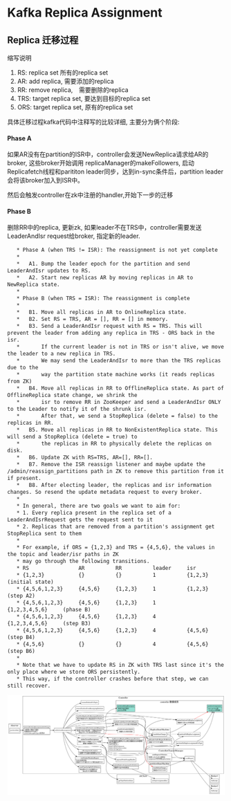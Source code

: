 # Kafka Replica Assignment

## Replica 迁移过程

缩写说明
1. RS: replica set 所有的replica set
2. AR: add replica, 需要添加的replica
3. RR: remove replica,　需要删除的replica
4. TRS: target replica set, 要达到目标的replica set
4. ORS: target replica set, 原有的replica set

具体迁移过程kafka代码中注释写的比较详细, 主要分为俩个阶段:

#### Phase A
如果AR没有在partition的ISR中，controller会发送NewReplica请求给AR的broker, 这些broker开始调用
replicaManager的makeFollowers, 启动Replicafetch线程和parititon leader同步，达到in-sync条件后，partition leader会将该broker加入到ISR中。

然后会触发controller在zk中注册的handler,开始下一步的迁移

#### Phase B

删除RR中的replica, 更新zk, 如果leader不在TRS中，controller需要发送LeaderAndIsr request给broker, 指定新的leader.

```
   * Phase A (when TRS != ISR): The reassignment is not yet complete
   *
   *   A1. Bump the leader epoch for the partition and send LeaderAndIsr updates to RS.
   *   A2. Start new replicas AR by moving replicas in AR to NewReplica state.
   *
   * Phase B (when TRS = ISR): The reassignment is complete
   *
   *   B1. Move all replicas in AR to OnlineReplica state.
   *   B2. Set RS = TRS, AR = [], RR = [] in memory.
   *   B3. Send a LeaderAndIsr request with RS = TRS. This will prevent the leader from adding any replica in TRS - ORS back in the isr.
   *       If the current leader is not in TRS or isn't alive, we move the leader to a new replica in TRS.
   *       We may send the LeaderAndIsr to more than the TRS replicas due to the
   *       way the partition state machine works (it reads replicas from ZK)
   *   B4. Move all replicas in RR to OfflineReplica state. As part of OfflineReplica state change, we shrink the
   *       isr to remove RR in ZooKeeper and send a LeaderAndIsr ONLY to the Leader to notify it of the shrunk isr.
   *       After that, we send a StopReplica (delete = false) to the replicas in RR.
   *   B5. Move all replicas in RR to NonExistentReplica state. This will send a StopReplica (delete = true) to
   *       the replicas in RR to physically delete the replicas on disk.
   *   B6. Update ZK with RS=TRS, AR=[], RR=[].
   *   B7. Remove the ISR reassign listener and maybe update the /admin/reassign_partitions path in ZK to remove this partition from it if present.
   *   B8. After electing leader, the replicas and isr information changes. So resend the update metadata request to every broker.
   *
   * In general, there are two goals we want to aim for:
   * 1. Every replica present in the replica set of a LeaderAndIsrRequest gets the request sent to it
   * 2. Replicas that are removed from a partition's assignment get StopReplica sent to them
   *
   * For example, if ORS = {1,2,3} and TRS = {4,5,6}, the values in the topic and leader/isr paths in ZK
   * may go through the following transitions.
   * RS                AR          RR          leader     isr
   * {1,2,3}           {}          {}          1          {1,2,3}           (initial state)
   * {4,5,6,1,2,3}     {4,5,6}     {1,2,3}     1          {1,2,3}           (step A2)
   * {4,5,6,1,2,3}     {4,5,6}     {1,2,3}     1          {1,2,3,4,5,6}     (phase B)
   * {4,5,6,1,2,3}     {4,5,6}     {1,2,3}     4          {1,2,3,4,5,6}     (step B3)
   * {4,5,6,1,2,3}     {4,5,6}     {1,2,3}     4          {4,5,6}           (step B4)
   * {4,5,6}           {}          {}          4          {4,5,6}           (step B6)
   *
   * Note that we have to update RS in ZK with TRS last since it's the only place where we store ORS persistently.
   * This way, if the controller crashes before that step, we can still recover.
```

![repartition-replica-assignment](./partition-replica-assignment.svg)
